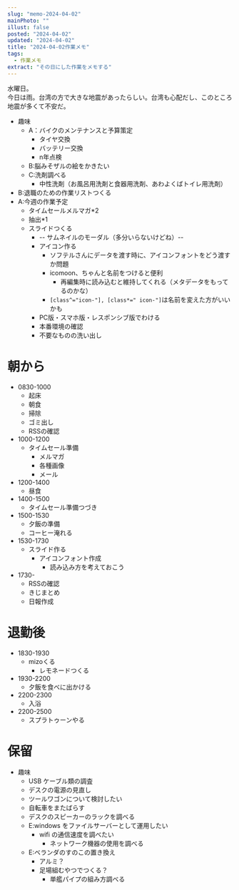 ```yaml
---
slug: "memo-2024-04-02"
mainPhoto: ""
illust: false
posted: "2024-04-02"
updated: "2024-04-02"
title: "2024-04-02作業メモ"
tags:
  - 作業メモ
extract: "その日にした作業をメモする"
---
```


水曜日。  
今日は雨。台湾の方で大きな地震があったらしい。台湾も心配だし、このところ地震が多くて不安だ。

- 趣味
  - A：バイクのメンテナンスと予算策定
    - タイヤ交換
    - バッテリー交換
    - n年点検
  - B:脳みそザルの絵をかきたい
  - C:洗剤調べる
    - 中性洗剤（お風呂用洗剤と食器用洗剤、あわよくばトイレ用洗剤）
- B:退職のための作業リストつくる
- A:今週の作業予定
  - タイムセールメルマガ*2
  - 抽出*1
  - スライドつくる
    - -- サムネイルのモーダル（多分いらないけどね）--
    - アイコン作る
      - ソフテルさんにデータを渡す時に、アイコンフォントをどう渡すか問題
      - icomoon、ちゃんと名前をつけると便利
        - 再編集時に読み込むと維持してくれる（メタデータをもってるのかな）
      - `[class^="icon-"], [class*=" icon-"]`は名前を変えた方がいいかも
    - PC版・スマホ版・レスポンシブ版でわける
    - 本番環境の確認
    - 不要なものの洗い出し

# 朝から

- 0830-1000
  - 起床
  - 朝食
  - 掃除
  - ゴミ出し
  - RSSの確認
- 1000-1200
  - タイムセール準備
    - メルマガ
    - 各種画像
    - メール
- 1200-1400
  - 昼食
- 1400-1500
  - タイムセール準備つづき
- 1500-1530
  - 夕飯の準備
  - コーヒー淹れる
- 1530-1730
  - スライド作る
    - アイコンフォント作成
      - 読み込み方を考えておこう
- 1730-
  - RSSの確認
  - きじまとめ
  - 日報作成


# 退勤後

- 1830-1930
  - mizoくる
    - レモネードつくる
- 1930-2200
  - 夕飯を食べに出かける
- 2200-2300
  - 入浴
- 2200-2500
  - スプラトゥーンやる


# 保留

- 趣味
  - USB ケーブル類の調査
  - デスクの電源の見直し
  - ツールワゴンについて検討したい
  - 自転車をまたばらす
  - デスクのスピーカーのラックを調べる
  - E:windows をファイルサーバーとして運用したい
    - wifi の通信速度を調べたい
      - ネットワーク機器の使用を調べる
  - E:ベランダのすのこの置き換え
    - アルミ？
    - 足場組むやつでつくる？
      - 単艦パイプの組み方調べる
